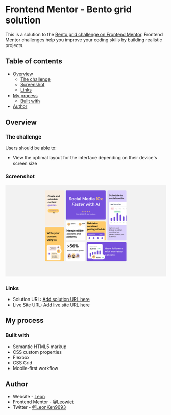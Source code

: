 # Frontend Mentor - Bento grid solution

This is a solution to the [Bento grid challenge on Frontend Mentor](https://www.frontendmentor.io/challenges/bento-grid-RMydElrlOj). Frontend Mentor challenges help you improve your coding skills by building realistic projects. 

## Table of contents

- [Overview](#overview)
  - [The challenge](#the-challenge)
  - [Screenshot](#screenshot)
  - [Links](#links)
- [My process](#my-process)
  - [Built with](#built-with)
 - [Author](#author)




## Overview

### The challenge

Users should be able to:

- View the optimal layout for the interface depending on their device's screen size

### Screenshot

![](./Screenshot%20%20Frontend%20Mentor%20Bento%20grid.png)



### Links

- Solution URL: [Add solution URL here](https://your-solution-url.com)
- Live Site URL: [Add live site URL here](https://your-live-site-url.com)

## My process

### Built with

- Semantic HTML5 markup
- CSS custom properties
- Flexbox
- CSS Grid
- Mobile-first workflow




## Author

- Website - [Leon](https://leowiet.github.io/solowebsite/)
- Frontend Mentor - [@Leowiet](https://www.frontendmentor.io/profile/Leowiet)
- Twitter - [@LeonKen9693](https://x.com/LeonKen9693)




